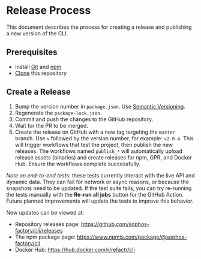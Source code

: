# Release Process

This document describes the process for creating a release and publishing a new version of the CLI.

## Prerequisites

- Install [Git](https://git-scm.com/downloads) and [npm](https://www.npmjs.com/)
- [Clone](https://docs.github.com/en/repositories/creating-and-managing-repositories/cloning-a-repository) this repository

## Create a Release

1. Bump the version number in `package.json`. Use [Semantic Versioning](https://semver.org).
2. Regenerate the `package-lock.json`.
3. Commit and push the changes to the GitHub repository.
4. Wait for the PR to be merged.
5. Create the release on GitHub with a new tag targeting the `master` branch. Use `v` followed by the version number, for example: `v2.0.4`. This will trigger workflows that test the project, then publish the new releases. The workflows named `publish_*` will automatically upload release assets (binaries) and create releases for npm, GPR, and Docker Hub. Ensure the workflows complete successfully.

*Note on end-to-end tests:* these tests currently interact with the live API and dynamic data. They can fail for network or async reasons, or because the snapshots need to be updated. If the test suite fails, you can try re-running the tests manually with the **Re-run all jobs** button for the GitHub Action. Future planned improvements will update the tests to improve this behavior.

New updates can be viewed at:

- Repository releases page: https://github.com/sophos-factory/cli/releases
- The npm package page: https://www.npmjs.com/package/@sophos-factory/cli
- Docker Hub: https://hub.docker.com/r/refactr/cli

